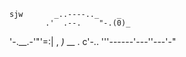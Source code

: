     sjw       _..----.._    _
            .'  .--.    "-.(0)_
'-.__.-'"'=:|   ,  _)_ \__ . c\'-..
             '''------'---''---'-"
